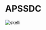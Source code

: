 # APSSDC
![skelli](https://hips.hearstapps.com/pop.h-cdn.co/assets/17/24/640x320/landscape-1497533116-not-dead.gif?resize=640:)
